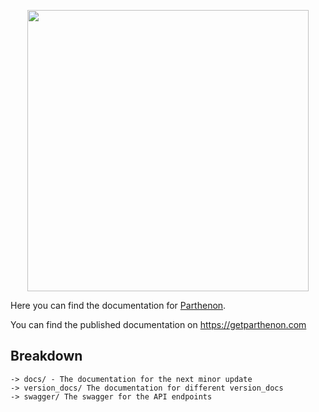 <p align="center">
  <img width="450px" src="https://getparthenon.com/images/logo.svg">
</p>

Here you can find the documentation for [Parthenon](https://getparthenon.com).

You can find the published documentation on https://getparthenon.com

## Breakdown

```
-> docs/ - The documentation for the next minor update
-> version_docs/ The documentation for different version_docs
-> swagger/ The swagger for the API endpoints
```
